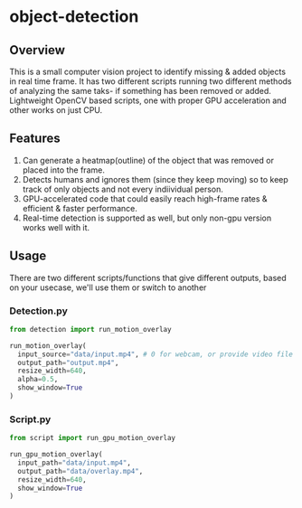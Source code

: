 # object-detection

## Overview

This is a small computer vision project to identify missing & added objects in real time frame. It has two different scripts running two different methods of analyzing the same taks- if something has been removed or added. Lightweight OpenCV based scripts, one with proper GPU acceleration and other works on just CPU.

## Features

1. Can generate a heatmap(outline) of the object that was removed or placed into the frame.
2. Detects humans and ignores them (since they keep moving) so to keep track of only objects and not every indiividual person.
3. GPU-accelerated code that could easily reach high-frame rates & efficient & faster performance.
4. Real-time detection is supported as well, but only non-gpu version works well with it.

## Usage

There are two different scripts/functions that give different outputs, based on your usecase, we'll use them or switch to another

### Detection.py

```python
from detection import run_motion_overlay

run_motion_overlay(
  input_source="data/input.mp4", # 0 for webcam, or provide video file path
  output_path="output.mp4",
  resize_width=640,
  alpha=0.5,
  show_window=True
)
```

### Script.py

```python
from script import run_gpu_motion_overlay

run_gpu_motion_overlay(
  input_path="data/input.mp4",
  output_path="data/overlay.mp4",
  resize_width=640,
  show_window=True
)
```
